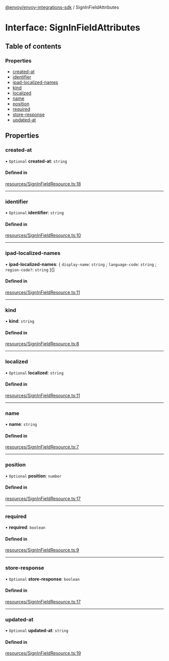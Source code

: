 [@envoy/envoy-integrations-sdk](../README.md) / SignInFieldAttributes

# Interface: SignInFieldAttributes

## Table of contents

### Properties

- [created-at](signinfieldattributes.md#created-at)
- [identifier](signinfieldattributes.md#identifier)
- [ipad-localized-names](signinfieldattributes.md#ipad-localized-names)
- [kind](signinfieldattributes.md#kind)
- [localized](signinfieldattributes.md#localized)
- [name](signinfieldattributes.md#name)
- [position](signinfieldattributes.md#position)
- [required](signinfieldattributes.md#required)
- [store-response](signinfieldattributes.md#store-response)
- [updated-at](signinfieldattributes.md#updated-at)

## Properties

### created-at

• `Optional` **created-at**: `string`

#### Defined in

[resources/SignInFieldResource.ts:18](https://github.com/envoy/envoy-integrations-sdk-nodejs/blob/6f08a82/src/resources/SignInFieldResource.ts#L18)

___

### identifier

• `Optional` **identifier**: `string`

#### Defined in

[resources/SignInFieldResource.ts:10](https://github.com/envoy/envoy-integrations-sdk-nodejs/blob/6f08a82/src/resources/SignInFieldResource.ts#L10)

___

### ipad-localized-names

• **ipad-localized-names**: { `display-name`: `string` ; `language-code`: `string` ; `region-code?`: `string`  }[]

#### Defined in

[resources/SignInFieldResource.ts:11](https://github.com/envoy/envoy-integrations-sdk-nodejs/blob/6f08a82/src/resources/SignInFieldResource.ts#L11)

___

### kind

• **kind**: `string`

#### Defined in

[resources/SignInFieldResource.ts:8](https://github.com/envoy/envoy-integrations-sdk-nodejs/blob/6f08a82/src/resources/SignInFieldResource.ts#L8)

___

### localized

• `Optional` **localized**: `string`

#### Defined in

[resources/SignInFieldResource.ts:11](https://github.com/envoy/envoy-integrations-sdk-nodejs/blob/6f08a82/src/resources/SignInFieldResource.ts#L11)

___

### name

• **name**: `string`

#### Defined in

[resources/SignInFieldResource.ts:7](https://github.com/envoy/envoy-integrations-sdk-nodejs/blob/6f08a82/src/resources/SignInFieldResource.ts#L7)

___

### position

• `Optional` **position**: `number`

#### Defined in

[resources/SignInFieldResource.ts:17](https://github.com/envoy/envoy-integrations-sdk-nodejs/blob/6f08a82/src/resources/SignInFieldResource.ts#L17)

___

### required

• **required**: `boolean`

#### Defined in

[resources/SignInFieldResource.ts:9](https://github.com/envoy/envoy-integrations-sdk-nodejs/blob/6f08a82/src/resources/SignInFieldResource.ts#L9)

___

### store-response

• `Optional` **store-response**: `boolean`

#### Defined in

[resources/SignInFieldResource.ts:17](https://github.com/envoy/envoy-integrations-sdk-nodejs/blob/6f08a82/src/resources/SignInFieldResource.ts#L17)

___

### updated-at

• `Optional` **updated-at**: `string`

#### Defined in

[resources/SignInFieldResource.ts:19](https://github.com/envoy/envoy-integrations-sdk-nodejs/blob/6f08a82/src/resources/SignInFieldResource.ts#L19)
